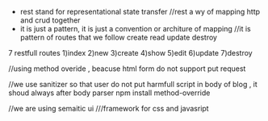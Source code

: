 * rest stand for representational state transfer
//rest a wy of mapping http and crud together
* it is just  a pattern, it is just a convention or architure of mapping 
//it is pattern of routes that we follow
create
read
update
destroy


7 restfull routes
1)index
2)new
3)create
4)show
5)edit
6)update
7)destroy


//using method overide , beacuse html form do not support put request

//we use sanitizer so that user do not put harmfull script in body of blog
, it shoud always after body parser
npm install method-override

//we are using semaitic ui
///framework for css and javasript